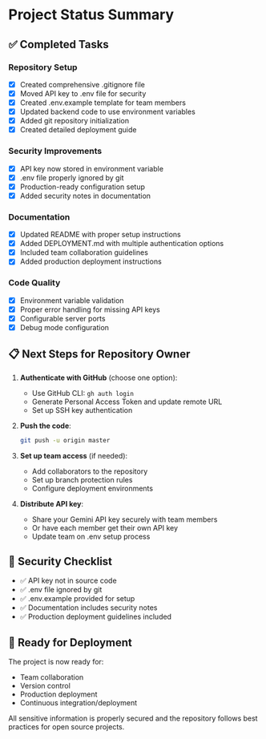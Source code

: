 # Project Status Summary

## ✅ Completed Tasks

### Repository Setup
- [x] Created comprehensive .gitignore file
- [x] Moved API key to .env file for security
- [x] Created .env.example template for team members
- [x] Updated backend code to use environment variables
- [x] Added git repository initialization
- [x] Created detailed deployment guide

### Security Improvements
- [x] API key now stored in environment variable
- [x] .env file properly ignored by git
- [x] Production-ready configuration setup
- [x] Added security notes in documentation

### Documentation
- [x] Updated README with proper setup instructions
- [x] Added DEPLOYMENT.md with multiple authentication options
- [x] Included team collaboration guidelines
- [x] Added production deployment instructions

### Code Quality
- [x] Environment variable validation
- [x] Proper error handling for missing API keys
- [x] Configurable server ports
- [x] Debug mode configuration

## 📋 Next Steps for Repository Owner

1. **Authenticate with GitHub** (choose one option):
   - Use GitHub CLI: `gh auth login`
   - Generate Personal Access Token and update remote URL
   - Set up SSH key authentication

2. **Push the code**:
   ```bash
   git push -u origin master
   ```

3. **Set up team access** (if needed):
   - Add collaborators to the repository
   - Set up branch protection rules
   - Configure deployment environments

4. **Distribute API key**:
   - Share your Gemini API key securely with team members
   - Or have each member get their own API key
   - Update team on .env setup process

## 🔐 Security Checklist
- ✅ API key not in source code
- ✅ .env file ignored by git
- ✅ .env.example provided for setup
- ✅ Documentation includes security notes
- ✅ Production deployment guidelines included

## 🚀 Ready for Deployment
The project is now ready for:
- Team collaboration
- Version control
- Production deployment
- Continuous integration/deployment

All sensitive information is properly secured and the repository follows best practices for open source projects.
